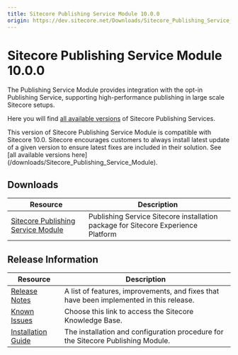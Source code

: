```yaml
---
title: Sitecore Publishing Service Module 10.0.0
origin: https://dev.sitecore.net/Downloads/Sitecore_Publishing_Service_Module/10x/Sitecore_Publishing_Service_Module_1000
---
```


# Sitecore Publishing Service Module 10.0.0

The Publishing Service Module provides integration with the opt-in Publishing Service, supporting high-performance publishing in large scale Sitecore setups.

Here you will find [all available versions](/downloads/Sitecore_Publishing_Service) of Sitecore Publishing Services.

  <Alert variant='warning' mb={4}>
    <AlertIcon />
    This version of Sitecore Publishing Service Module is compatible with Sitecore 10.0.
  </Alert>
  
  <Alert variant='warning' mb={4}>
    <AlertIcon />
    Sitecore encourages customers to always install latest update of a given version to ensure latest fixes are included in their solution. See [all available versions here](/downloads/Sitecore_Publishing_Service_Module).
  </Alert>
  

## Downloads

 | Resource | Description |
 | --- | --- |
 | [Sitecore Publishing Service Module](https://sitecoredev.azureedge.net/~/media/A06BC5BBBCA84F2F90AC08CB456A3801.ashx?date=20200729T135935) | Publishing Service Sitecore installation package for Sitecore Experience Platform |

## Release Information

 | Resource | Description |
 | --- | --- |
 | [Release Notes](/downloads/Sitecore%20Publishing%20Service%20Module/10x/Sitecore%20Publishing%20Service%20Module%201000/Release%20Notes) | A list of features, improvements, and fixes that have been implemented in this release. |
 | [Known Issues](https://kb.sitecore.net/articles/431510) | Choose this link to access the Sitecore Knowledge Base. |
 | [Installation Guide](https://sitecoredev.azureedge.net/~/media/E91A5796BF3946A39AB024E8A518B534.ashx?date=20201015T130955) | The installation and configuration procedure for the Sitecore Publishing Module. |